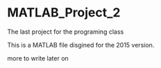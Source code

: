 # MATLAB_Project_2
The last project for the programing class

This is a MATLAB file disgined for the 2015 version.

more to write later on
